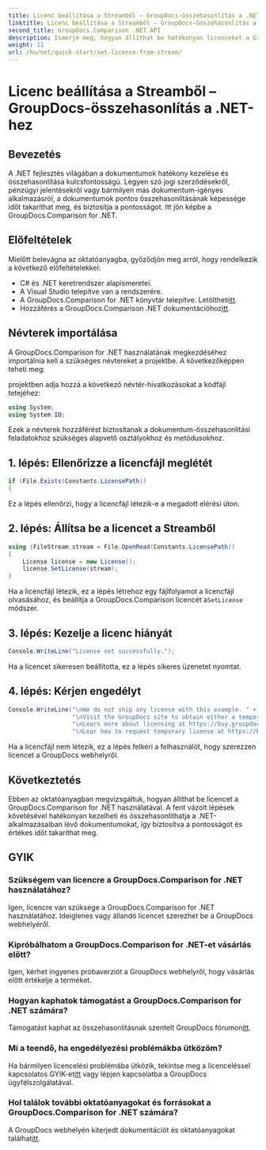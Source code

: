 ```yaml
---
title: Licenc beállítása a Streamből – GroupDocs-összehasonlítás a .NET-hez
linktitle: Licenc beállítása a Streamből – GroupDocs-összehasonlítás a .NET-hez
second_title: GroupDocs.Comparison .NET API
description: Ismerje meg, hogyan állíthat be hatékonyan licenceket a GroupDocs.Comparison for .NET használatával. Ezzel az oktatóanyaggal biztosíthatja a dokumentumok pontosságát, és időt takaríthat meg.
weight: 11
url: /hu/net/quick-start/set-license-from-stream/
---
```


# Licenc beállítása a Streamből – GroupDocs-összehasonlítás a .NET-hez

## Bevezetés
A .NET fejlesztés világában a dokumentumok hatékony kezelése és összehasonlítása kulcsfontosságú. Legyen szó jogi szerződésekről, pénzügyi jelentésekről vagy bármilyen más dokumentum-igényes alkalmazásról, a dokumentumok pontos összehasonlításának képessége időt takaríthat meg, és biztosítja a pontosságot. Itt jön képbe a GroupDocs.Comparison for .NET. 
## Előfeltételek
Mielőtt belevágna az oktatóanyagba, győződjön meg arról, hogy rendelkezik a következő előfeltételekkel:
- C# és .NET keretrendszer alapismeretei.
- A Visual Studio telepítve van a rendszerére.
-  A GroupDocs.Comparison for .NET könyvtár telepítve. Letöltheti[itt](https://releases.groupdocs.com/comparison/net/).
-  Hozzáférés a GroupDocs.Comparison .NET dokumentációhoz[itt](https://tutorials.groupdocs.com/comparison/net/).

## Névterek importálása
A GroupDocs.Comparison for .NET használatának megkezdéséhez importálnia kell a szükséges névtereket a projektbe. A következőképpen teheti meg:

projektben adja hozzá a következő névtér-hivatkozásokat a kódfájl tetejéhez:
```csharp
using System;
using System.IO;
```
Ezek a névterek hozzáférést biztosítanak a dokumentum-összehasonlítási feladatokhoz szükséges alapvető osztályokhoz és metódusokhoz.

## 1. lépés: Ellenőrizze a licencfájl meglétét
```csharp
if (File.Exists(Constants.LicensePath))
{
```
Ez a lépés ellenőrzi, hogy a licencfájl létezik-e a megadott elérési úton.
## 2. lépés: Állítsa be a licencet a Streamből
```csharp
using (FileStream stream = File.OpenRead(Constants.LicensePath))
{
    License license = new License();
    license.SetLicense(stream);
}
```
 Ha a licencfájl létezik, ez a lépés létrehoz egy fájlfolyamot a licencfájl olvasásához, és beállítja a GroupDocs.Comparison licencét a`SetLicense` módszer.
## 3. lépés: Kezelje a licenc hiányát
```csharp
Console.WriteLine("License set successfully.");
```
Ha a licencet sikeresen beállította, ez a lépés sikeres üzenetet nyomtat.
## 4. lépés: Kérjen engedélyt
```csharp
Console.WriteLine("\nWe do not ship any license with this example. " +
                  "\nVisit the GroupDocs site to obtain either a temporary or permanent license. " +
                  "\nLearn more about licensing at https://buy.groupdocs.com/faqs/licensing. "+
                  "\nLear how to request temporary license at https://buy.groupdocs.com/temporary-license.");
```
Ha a licencfájl nem létezik, ez a lépés felkéri a felhasználót, hogy szerezzen licencet a GroupDocs webhelyről.

## Következtetés
Ebben az oktatóanyagban megvizsgáltuk, hogyan állíthat be licencet a GroupDocs.Comparison for .NET használatával. A fent vázolt lépések követésével hatékonyan kezelheti és összehasonlíthatja a .NET-alkalmazásaiban lévő dokumentumokat, így biztosítva a pontosságot és értékes időt takaríthat meg.
## GYIK
### Szükségem van licencre a GroupDocs.Comparison for .NET használatához?
Igen, licencre van szüksége a GroupDocs.Comparison for .NET használatához. Ideiglenes vagy állandó licencet szerezhet be a GroupDocs webhelyéről.
### Kipróbálhatom a GroupDocs.Comparison for .NET-et vásárlás előtt?
Igen, kérhet ingyenes próbaverziót a GroupDocs webhelyről, hogy vásárlás előtt értékelje a terméket.
### Hogyan kaphatok támogatást a GroupDocs.Comparison for .NET számára?
 Támogatást kaphat az összehasonlításnak szentelt GroupDocs fórumon[itt](https://forum.groupdocs.com/c/comparison/12).
### Mi a teendő, ha engedélyezési problémákba ütközöm?
 Ha bármilyen licencelési problémába ütközik, tekintse meg a licenceléssel kapcsolatos GYIK-et[itt](https://purchase.groupdocs.com/faqs/licensing) vagy lépjen kapcsolatba a GroupDocs ügyfélszolgálatával.
### Hol találok további oktatóanyagokat és forrásokat a GroupDocs.Comparison for .NET számára?
 A GroupDocs webhelyén kiterjedt dokumentációt és oktatóanyagokat találhat[itt](https://tutorials.groupdocs.com/comparison/net/).